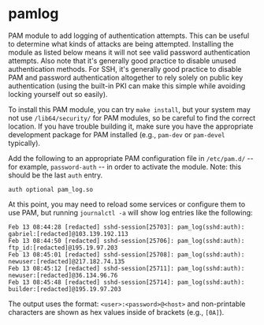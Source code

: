 # pamlog
PAM module to add logging of authentication attempts.  This can be useful to determine what kinds of attacks are being attempted.  Installing the module as listed below means it will not see valid password authentication attempts.  Also note that it's generally good practice to disable unused authentication methods.  For SSH, it's generally good practice to disable PAM and password authentication altogether to rely solely on public key authentication (using the built-in PKI can make this simple while avoiding locking yourself out so easily).

To install this PAM module, you can try `make install`, but your system may not use `/lib64/security/` for PAM modules, so be careful to find the correct location.  If you have trouble building it, make sure you have the appropriate development package for PAM installed (e.g., `pam-dev` or `pam-devel` typically).

Add the following to an appropriate PAM configuration file in `/etc/pam.d/` -- for example, `password-auth` -- in order to activate the module.  Note: this should be the last `auth` entry.
```
auth optional pam_log.so
```
At this point, you may need to reload some services or configure them to use PAM, but running `journalctl -a` will show log entries like the following:
```
Feb 13 08:44:28 [redacted] sshd-session[25703]: pam_log(sshd:auth): gabriel:[redacted]@103.139.192.113
Feb 13 08:44:50 [redacted] sshd-session[25706]: pam_log(sshd:auth): ftp_id:[redacted]@195.19.97.203
Feb 13 08:45:01 [redacted] sshd-session[25708]: pam_log(sshd:auth): newuser:[redacted]@217.182.74.135
Feb 13 08:45:12 [redacted] sshd-session[25711]: pam_log(sshd:auth): newuser:[redacted]@36.134.96.76
Feb 13 08:45:48 [redacted] sshd-session[25714]: pam_log(sshd:auth): builder:[redacted]@195.19.97.203
```
The output uses the format: `<user>:<password>@<host>` and non-printable characters are shown as hex values inside of brackets (e.g., `[0A]`).

